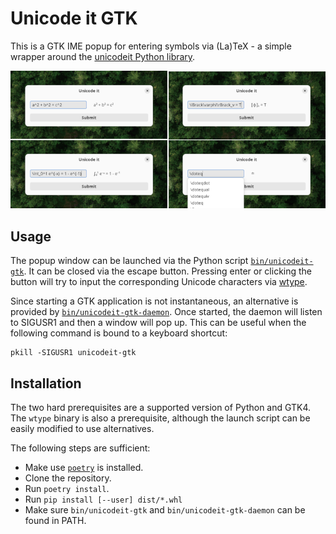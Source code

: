 # Unicode it GTK

This is a GTK IME popup for entering symbols via (La)TeX - a simple wrapper around the [unicodeit Python library](https://github.com/svenkreiss/unicodeit).

![Screenshots](./screenshots.png)

## Usage

The popup window can be launched via the Python script [`bin/unicodeit-gtk`](./bin/unicodeit-gtk). It can be closed via the escape button. Pressing enter or clicking the button will try to input the corresponding Unicode characters via [wtype](https://github.com/atx/wtype).

Since starting a GTK application is not instantaneous, an alternative is provided by [`bin/unicodeit-gtk-daemon`](./bin/unicodeit-gtk-daemon). Once started, the daemon will listen to SIGUSR1 and then a window will pop up. This can be useful when the following command is bound to a keyboard shortcut:

    pkill -SIGUSR1 unicodeit-gtk

## Installation

The two hard prerequisites are a supported version of Python and GTK4. The `wtype` binary is also a prerequisite, although the launch script can be easily modified to use alternatives.

The following steps are sufficient:

* Make use [`poetry`](https://python-poetry.org/) is installed.
* Clone the repository.
* Run `poetry install`.
* Run `pip install [--user] dist/*.whl`
* Make sure `bin/unicodeit-gtk` and `bin/unicodeit-gtk-daemon` can be found in PATH.
